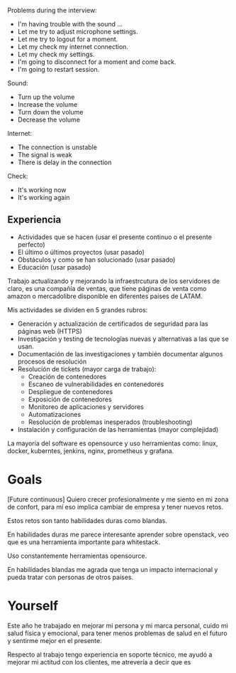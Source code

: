 
Problems during the interview:
- I'm having trouble with the sound ...
- Let me try to adjust microphone settings.
- Let me try to logout for a moment.
- Let my check my internet connection.
- Let my check my settings.
- I'm going to disconnect for a moment and come back.
- I'm going to restart session.

Sound:
- Turn up the volume
- Increase the volume
- Turn down the volume
- Decrease the volume

Internet:
- The connection is unstable
- The signal is weak
- There is delay in the connection

Check:
- It's working now
- It's working again
## Experiencia

- Actividades que se hacen (usar el presente continuo o el presente perfecto)
- El último o últimos proyectos (usar pasado)
- Obstáculos y como se han solucionado (usar pasado)
- Educación (usar pasado)

Trabajo actualizando y mejorando la infraestrcutura de los servidores de claro, es una compañía de ventas, que tiene páginas de venta como amazon o mercadolibre disponible en diferentes paises de LATAM.

Mis actividades se dividen en 5 grandes rubros:
- Generación y actualización de certificados de seguridad para las páginas web (HTTPS)
- Investigación y testing de tecnologías nuevas y alternativas a las que se usan.
- Documentación de las investigaciones y también documentar algunos procesos de resolución
- Resolución de tickets (mayor carga de trabajo):
	- Creación de contenedores
	- Escaneo de vulnerabilidades en contenedores
	- Despliegue de contenedores
	- Exposición de contenedores
	- Monitoreo de aplicaciones y servidores
	- Automatizaciones
	- Resolución de problemas inesperados (troubleshooting)
- Instalación y configuración de las herramientas (mayor complejidad)

La mayoría del software es opensource y uso herramientas como: linux, docker, kuberntes, jenkins, nginx, prometheus y grafana.

# Goals

[Future continuous]
Quiero crecer profesionalmente y me siento en mi zona de confort, para mí eso implica cambiar de empresa y tener nuevos retos.

Estos retos son tanto habilidades duras como blandas.

En habilidades duras me parece interesante aprender sobre openstack, veo que es una herramienta importante para whitestack.

Uso constantemente herramientas opensource.

En habilidades blandas me agrada que tenga un impacto internacional y pueda tratar con personas de otros países.

# Yourself

Este año he trabajado en mejorar mi persona y mi marca personal, cuido mi salud física y emocional, para tener menos problemas de salud en el futuro y sentirme mejor en el presente.

Respecto al trabajo tengo experiencia en soporte técnico, me ayudó a mejorar mi actitud con los clientes, me atrevería a decir que es 

